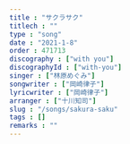 ```yaml
---
title : "サクラサク"
titlech : ""
type : "song"
date : "2021-1-8"
order : 471713
discography : ["with you"]
discographyId : ["with-you"]
singer : ["林原めぐみ"]
songwriter : ["岡崎律子"]
lyricwriter : ["岡崎律子"]
arranger : ["十川知司"]
slug : "/songs/sakura-saku"
tags : []
remarks : ""
---
```


